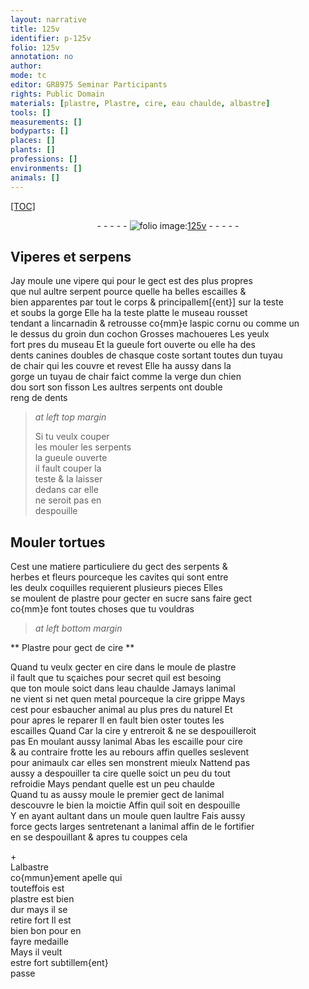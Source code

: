 ```yaml
---
layout: narrative
title: 125v
identifier: p-125v
folio: 125v
annotation: no
author:
mode: tc
editor: GR8975 Seminar Participants
rights: Public Domain
materials: [plastre, Plastre, cire, eau chaulde, albastre]
tools: []
measurements: []
bodyparts: []
places: []
plants: []
professions: []
environments: []
animals: []
---
```


<p><a href="{{ site.baseurl }}/diplomatic/">[TOC]</a></p><div class="folio" align="center">- - - - - <a href="http://gallica.bnf.fr/ark:/12148/btv1b10500001g/f256.item.r=" target="_blank"><img src="https://cu-mkp.github.io/2017-workshop-edition/assets/photo-icon.png" alt="folio image: " style="display:inline-block; margin-bottom:-3px;"/>125v</a> - - - - - </div>  
  

## Viperes et serpens 

 
 Jay moule une vipere qui pour le gect est des plus propres <br/> que nul aultre serpent pource quelle ha belles escailles & <br/> bien apparentes par tout le corps & principallem[{ent}] sur la teste <br/> et soubs la gorge Elle ha la teste platte le museau rousset <br/> tendant a lincarnadin & retrousse co{mm}e laspic cornu ou comme <span class="del">un</span> <br/> le dessus du groin dun cochon Grosses machoueres Les yeulx <br/> fort pres du museau Et la gueule fort ouverte ou elle <span class="add">ha</span> des <br/> dents canines doubles de chasque coste sortant toutes dun tuyau <br/> de chair qui les couvre et revest Elle ha aussy dans la <br/> gorge un tuyau de chair faict comme la verge dun chien <br/> dou sort son fisson Les aultres serpents ont double <br/> reng de dents 
 
> *at left top margin*
> 
> 
>   Si tu veulx <span class="del">couper</span> <br/> <span class="del">les</span> mouler les serpents <br/> la gueule ouverte <br/> il fault couper la <br/> teste & la laisser <br/> dedans car elle <br/> ne seroit pas en <br/> despouille 
 
 
  

##  Mouler tortues 

 
 Cest une matiere particuliere du gect des serpents & <br/> herbes et fleurs pourceque les cavites qui sont entre <br/> les deulx coquilles requierent plusieurs pieces Elles <br/> se moulent de <span class="m">plastre</span> pour gecter en sucre sans faire gect <br/> co{mm}e font toutes choses que tu vouldras 
 
 
> *at left bottom margin*
> 
> 
>   

**  <span class="m">Plastre</span> pour gect de <span class="m">cire</span>  **

 
 Quand tu veulx gecter en <span class="m">cire</span> dans le moule de <span class="m">plastre</span> <br/> il fault que tu sçaiches pour secret quil est besoing <br/> que ton moule soict dans l<span class="m">eau chaulde</span> Jamays lanimal <br/> ne vient si net quen metal pourceque la <span class="m">cire</span> grippe Mays <br/> cest pour esbaucher animal au plus pres du naturel <span class="del">Et</span> <br/> pour apres le reparer Il en fault bien oster toutes les <br/> escailles <span class="del">Quand</span> <span class="add">Car</span> la cire y entreroit & ne se despouilleroit <br/> pas En moulant aussy lanimal Abas les escaille pour cire <br/> & au contraire frotte les au rebours affin quelles seslevent <br/> pour animaulx car elles sen monstrent mieulx Nattend pas <br/> aussy a despouiller ta <span class="del">cire</span> quelle soict <span class="del">un peu</span> du tout <br/> refroidie Mays pendant quelle est un peu chaulde <br/> Quand tu as aussy moule le premier gect de lanimal <br/> descouvre le bien la moictie Affin quil soit en despouille <br/> Y en ayant aultant dans un moule quen laultre Fais aussy <br/> force gects larges sentretenant a lanimal affin de le fortifier <br/> en se despouillant & apres tu couppes cela 
  
 \+ <br/> L<span class="m">albastre</span> <br/> co{mmun}ement apelle qui <br/> touteffois est <br/> <span class="m">plastre</span> est bien <br/> dur mays il se <br/> retire fort Il est <br/> bien bon pour en <br/> fayre medaille <br/> Mays il veult <br/> estre fort subtillem{ent} <br/> passe 
 
